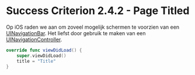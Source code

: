 # Success Criterion 2.4.2 - Page Titled

Op iOS raden we aan om zoveel mogelijk schermen te voorzien van een [UINavigationBar](https://developer.apple.com/documentation/uikit/uinavigationbar). Het liefst door gebruik te maken van een [UINavigationController](https://developer.apple.com/documentation/uikit/uinavigationcontroller).

```swift
override func viewDidLoad() {
    super.viewDidLoad()
    title = "Title"
}
```
